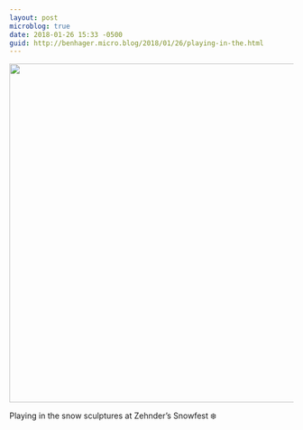```yaml
---
layout: post
microblog: true
date: 2018-01-26 15:33 -0500
guid: http://benhager.micro.blog/2018/01/26/playing-in-the.html
---
```




<img src="http://hager.blog/uploads/2018/2f9058466c.jpg" width="600" height="600" style="height: auto;" />

Playing in the snow sculptures at Zehnder’s Snowfest ❄️


